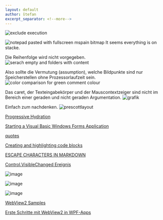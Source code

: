 ```yaml
---
layout: default
author: štefan
excerpt_separator: <!--more-->
---
```


![exclude execution](https://github.com/ledlightjungledStefan/Osterei/assets/75255909/1412775c-3c3f-4fc1-83b4-2b801158936e)

![notepad pasted with fullscreen mspain bitmap](https://github.com/ledlightjungledStefan/Osterei/assets/75255909/794f79f4-171d-4214-b8ee-26df44af7e6d)
It seems everything is on stacke.

Die Reihenfolge wird nicht vorgegeben.
![serach empty and folders with content](https://github.com/ledlightjungledStefan/Osterei/assets/75255909/d059b8d8-56bf-4ff6-a0ed-f66822b58194)

Also sollte die Vermutung (assumption), welche Bildpunkte sind nur Speicherstellen ohne Prozessorlaufzeit sein.
![color comparison for green comment colour](https://github.com/ledlightjungledStefan/Osterei/assets/75255909/f274d446-7bb7-4d65-925f-d8dfde4050ea)

Das caret, der Texteingabekörper und der Mauscontextzeiger sind nicht im Bereich einer geraden und nicht geraden Argumentation.
![grafik](https://github.com/ledlightjungledStefan/Osterei/assets/75255909/7c652fc0-c748-44db-99a5-97333544d9e5)

Einfach zum nachdenken.
![prescottlayout](https://github.com/ledlightjungledStefan/Osterei/assets/75255909/57fa25f1-0a0c-4aa5-b041-f2dda74a7d33)

[Progressive Hydration](https://www.patterns.dev/posts/progressive-hydration)

[Starting a Visual Basic Windows Forms Application](https://www.youtube.com/watch?v=EnrOntmxKiM)


[quotes](https://developer.mozilla.org/en-US/docs/Web/CSS/quotes)

[Creating and highlighting code blocks](https://docs.github.com/en/get-started/writing-on-github/working-with-advanced-formatting/creating-and-highlighting-code-blocks)

[ESCAPE CHARACTERS IN MARKDOWN](https://whatismarkdown.com/how-to-escape-markdown-characters/#:~:text=Markdown%20is%20not%20a%20new%20language%3B%20it%20is,common%20way%20is%20to%20use%20the%20backslash%20character.)

[Control.VisibleChanged Ereignis](https://learn.microsoft.com/de-de/dotnet/api/system.windows.forms.control.visiblechanged?view=windowsdesktop-7.0)

![image](https://user-images.githubusercontent.com/75255909/206918163-f8577fb9-5257-4c45-8262-bfcb81d6801d.png)

![image](https://user-images.githubusercontent.com/75255909/206918880-3b661df3-8b2c-436c-9fb0-8c72a2dd8fd2.png)

![image](https://user-images.githubusercontent.com/75255909/206918442-39c83f62-091f-4abd-a7fb-08bc70d78989.png)

[WebView2 Samples](https://github.com/MicrosoftEdge/WebView2Samples)

[Erste Schritte mit WebView2 in WPF-Apps](https://learn.microsoft.com/de-de/microsoft-edge/webview2/get-started/wpf)
